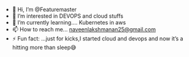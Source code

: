 - 👋 Hi, I’m @Featuremaster
- 👀 I’m interested in DEVOPS and cloud stuffs
- 🌱 I’m currently learning.... Kubernetes in aws
- 📫 How to reach me... naveenlakshmanan25@gmail.com
- ⚡ Fun fact: ...just for kicks,I started cloud and devops and now it’s a hitting more than sleep😅
